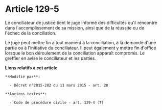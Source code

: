 # Article 129-5

Le conciliateur de justice tient le juge informé des difficultés qu'il rencontre dans l'accomplissement de sa mission, ainsi
que de la réussite ou de l'échec de la conciliation.

Le juge peut mettre fin à tout moment à la conciliation, à la demande d'une partie ou à l'initiative du conciliateur. Il peut
également y mettre fin d'office lorsque le bon déroulement de la conciliation apparaît compromis. Le greffier en avise le
conciliateur et les parties.

**Liens relatifs à cet article**

	**Modifié par**:

	  - Décret n°2015-282 du 11 mars 2015 - art. 20

	**Anciens textes**:

	  - Code de procédure civile - art. 129-4 (T)
